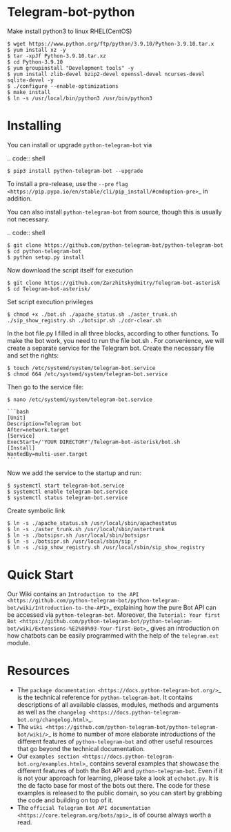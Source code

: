 Telegram-bot-python
===================

Make install python3 to linux RHEL(CentOS)

    $ wget https://www.python.org/ftp/python/3.9.10/Python-3.9.10.tar.x
    $ yum install xz -y
    $ tar -xpJf Python-3.9.10.tar.xz
    $ cd Python-3.9.10
    $ yum groupinstall "Development tools" -y
    $ yum install zlib-devel bzip2-devel openssl-devel ncurses-devel sqlite-devel -y
    $ ./configure --enable-optimizations
    $ make install
    $ ln -s /usr/local/bin/python3 /usr/bin/python3


Installing
==========

You can install or upgrade ``python-telegram-bot`` via

.. code:: shell

    $ pip3 install python-telegram-bot --upgrade

To install a pre-release, use the ``--pre`` `flag <https://pip.pypa.io/en/stable/cli/pip_install/#cmdoption-pre>`_ in addition.

You can also install ``python-telegram-bot`` from source, though this is usually not necessary.

.. code:: shell

    $ git clone https://github.com/python-telegram-bot/python-telegram-bot
    $ cd python-telegram-bot
    $ python setup.py install
    
 Now download the script itself for execution
    
    $ git clone https://github.com/Zarzhitskydmitry/Telegram-bot-asterisk
    $ cd Telegram-bot-asterisk/
    
Set script execution privileges

    $ chmod +x ./bot.sh ./apache_status.sh ./aster_trunk.sh ./sip_show_registry.sh ./botsipr.sh ./cdr-clear.sh
    
In the bot file.py I filled in all three blocks, according to other functions. To make the bot work, you need to run the file bot.sh . For convenience, we will create a separate service for the Telegram bot. Create the necessary file and set the rights:

    $ touch /etc/systemd/system/telegram-bot.service
    $ chmod 664 /etc/systemd/system/telegram-bot.service

Then go to the service file:
    
    $ nano /etc/systemd/system/telegram-bot.service
    
    ```bash
    [Unit]
    Description=Telegram bot
    After=network.target
    [Service]
    ExecStart=/'YOUR DIRECTORY'/Telegram-bot-asterisk/bot.sh
    [Install]
    WantedBy=multi-user.target
    ```
Now we add the service to the startup and run:

    $ systemctl start telegram-bot.service
    $ systemctl enable telegram-bot.service
    $ systemctl status telegram-bot.service

Create symbolic link 

    $ ln -s ./apache_status.sh /usr/local/sbin/apachestatus
    $ ln -s ./aster_trunk.sh /usr/local/sbin/astertrunk
    $ ln -s ./botsipsr.sh /usr/local/sbin/botsipsr
    $ ln -s ./botsipr.sh /usr/local/sbin/sip_r
    $ ln -s ./sip_show_registry.sh /usr/local/sbin/sip_show_registry

Quick Start
===========

Our Wiki contains an `Introduction to the API <https://github.com/python-telegram-bot/python-telegram-bot/wiki/Introduction-to-the-API>`_ explaining how the pure Bot API can be accessed via ``python-telegram-bot``.
Moreover, the `Tutorial: Your first Bot <https://github.com/python-telegram-bot/python-telegram-bot/wiki/Extensions-%E2%80%93-Your-first-Bot>`_ gives an introduction on how chatbots can be easily programmed with the help of the ``telegram.ext`` module.

Resources
=========

- The `package documentation <https://docs.python-telegram-bot.org/>`_ is the technical reference for ``python-telegram-bot``.
  It contains descriptions of all available classes, modules, methods and arguments as well as the `changelog <https://docs.python-telegram-bot.org/changelog.html>`_.
- The `wiki <https://github.com/python-telegram-bot/python-telegram-bot/wiki/>`_ is home to number of more elaborate introductions of the different features of ``python-telegram-bot`` and other useful resources that go beyond the technical documentation.
- Our `examples section <https://docs.python-telegram-bot.org/examples.html>`_ contains several examples that showcase the different features of both the Bot API and ``python-telegram-bot``.
  Even if it is not your approach for learning, please take a look at ``echobot.py``. It is the de facto base for most of the bots out there.
  The code for these examples is released to the public domain, so you can start by grabbing the code and building on top of it.
- The `official Telegram Bot API documentation <https://core.telegram.org/bots/api>`_ is of course always worth a read.

